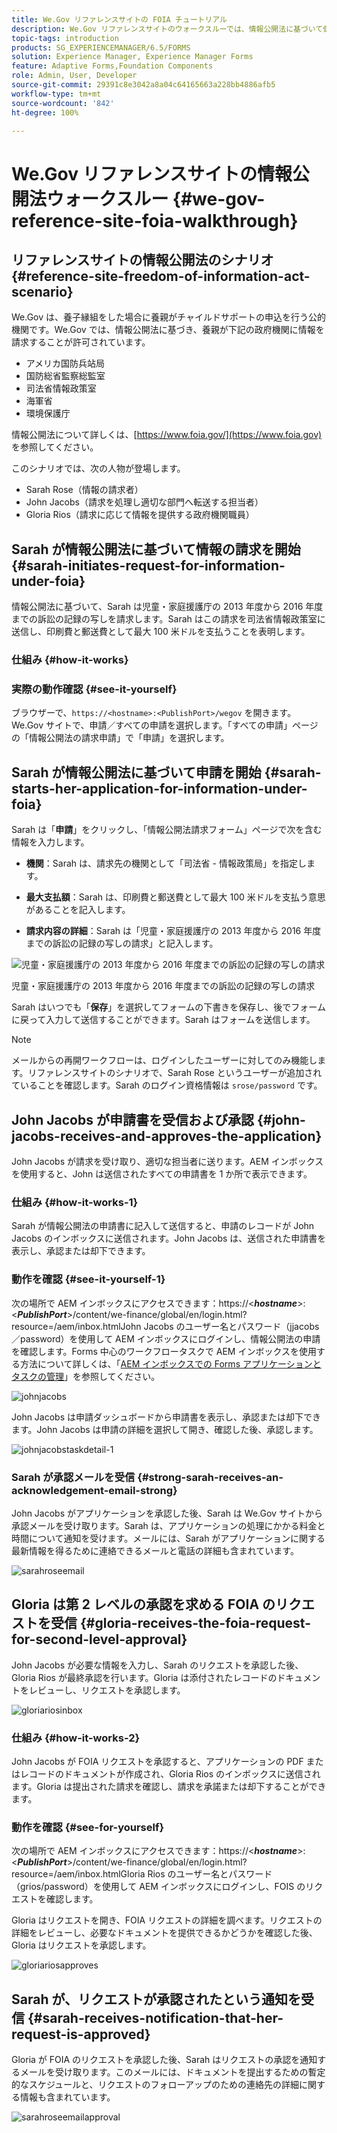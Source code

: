 ```yaml
---
title: We.Gov リファレンスサイトの FOIA チュートリアル
description: We.Gov リファレンスサイトのウォークスルーでは、情報公開法に基づいて個人から請求された情報の受け取りと開示を、どのように官公庁が AEM Forms を使用して行っているかを説明しています。
topic-tags: introduction
products: SG_EXPERIENCEMANAGER/6.5/FORMS
solution: Experience Manager, Experience Manager Forms
feature: Adaptive Forms,Foundation Components
role: Admin, User, Developer
source-git-commit: 29391c8e3042a8a04c64165663a228bb4886afb5
workflow-type: tm+mt
source-wordcount: '842'
ht-degree: 100%

---
```


# We.Gov リファレンスサイトの情報公開法ウォークスルー {#we-gov-reference-site-foia-walkthrough}

## リファレンスサイトの情報公開法のシナリオ {#reference-site-freedom-of-information-act-scenario}

We.Gov は、養子縁組をした場合に養親がチャイルドサポートの申込を行う公的機関です。We.Gov では、情報公開法に基づき、養親が下記の政府機関に情報を請求することが許可されています。

* アメリカ国防兵站局
* 国防総省監察総監室
* 司法省情報政策室
* 海軍省
* 環境保護庁

情報公開法について詳しくは、[https://www.foia.gov/](https://www.foia.gov) を参照してください。

このシナリオでは、次の人物が登場します。

* Sarah Rose（情報の請求者）
* John Jacobs（請求を処理し適切な部門へ転送する担当者）
* Gloria Rios（請求に応じて情報を提供する政府機関職員）

## Sarah が情報公開法に基づいて情報の請求を開始 {#sarah-initiates-request-for-information-under-foia}

情報公開法に基づいて、Sarah は児童・家庭援護庁の 2013 年度から 2016 年度までの訴訟の記録の写しを請求します。Sarah はこの請求を司法省情報政策室に送信し、印刷費と郵送費として最大 100 米ドルを支払うことを表明します。

### 仕組み {#how-it-works}

### 実際の動作確認 {#see-it-yourself}

ブラウザーで、`https://<hostname>:<PublishPort>/wegov` を開きます。We.Gov サイトで、申請／すべての申請を選択します。「すべての申請」ページの「情報公開法の請求申請」で「申請」を選択します。

## Sarah が情報公開法に基づいて申請を開始 {#sarah-starts-her-application-for-information-under-foia}

Sarah は「**申請**」をクリックし、「情報公開法請求フォーム」ページで次を含む情報を入力します。

* **機関**：Sarah は、請求先の機関として「司法省 - 情報政策局」を指定します。

* **最大支払額**：Sarah は、印刷費と郵送費として最大 100 米ドルを支払う意思があることを記入します。
* **請求内容の詳細**：Sarah は「児童・家庭援護庁の 2013 年度から 2016 年度までの訴訟の記録の写しの請求」と記入します。

![児童・家庭援護庁の 2013 年度から 2016 年度までの訴訟の記録の写しの請求](assets/sarahfiosform.png)

児童・家庭援護庁の 2013 年度から 2016 年度までの訴訟の記録の写しの請求

Sarah はいつでも「**保存**」を選択してフォームの下書きを保存し、後でフォームに戻って入力して送信することができます。Sarah はフォームを送信します。

>[!NOTE]
>
>メールからの再開ワークフローは、ログインしたユーザーに対してのみ機能します。リファレンスサイトのシナリオで、Sarah Rose というユーザーが追加されていることを確認します。Sarah のログイン資格情報は `srose/password` です。

## John Jacobs が申請書を受信および承認 {#john-jacobs-receives-and-approves-the-application}

John Jacobs が請求を受け取り、適切な担当者に送ります。AEM インボックスを使用すると、John は送信されたすべての申請書を 1 か所で表示できます。

### 仕組み {#how-it-works-1}

Sarah が情報公開法の申請書に記入して送信すると、申請のレコードが John Jacobs のインボックスに送信されます。John Jacobs は、送信された申請書を表示し、承認または却下できます。

### 動作を確認 {#see-it-yourself-1}

次の場所で AEM インボックスにアクセスできます：https://&lt;***hostname***>:&lt;***PublishPort***>/content/we-finance/global/en/login.html?resource=/aem/inbox.htmlJohn Jacobs のユーザー名とパスワード（jjacobs／password）を使用して AEM インボックスにログインし、情報公開法の申請を確認します。Forms 中心のワークフロータスクで AEM インボックスを使用する方法について詳しくは、「[AEM インボックスでの Forms アプリケーションとタスクの管理](/help/forms/using/manage-applications-inbox.md)」を参照してください。

![johnjacobs](assets/johnjacobs.png)

John Jacobs は申請ダッシュボードから申請書を表示し、承認または却下できます。John Jacobs は申請の詳細を選択して開き、確認した後、承認します。

![johnjacobstaskdetail-1](assets/johnjacobstaskdetail-1.png)

### <strong>Sarah が承認メールを受信</strong> {#strong-sarah-receives-an-acknowledgement-email-strong}

John Jacobs がアプリケーションを承認した後、Sarah は We.Gov サイトから承認メールを受け取ります。Sarah は、アプリケーションの処理にかかる料金と時間について通知を受けます。メールには、Sarah がアプリケーションに関する最新情報を得るために連絡できるメールと電話の詳細も含まれています。

![sarahroseemail](assets/sarahroseemail.png)

## Gloria は第 2 レベルの承認を求める FOIA のリクエストを受信 {#gloria-receives-the-foia-request-for-second-level-approval}

John Jacobs が必要な情報を入力し、Sarah のリクエストを承認した後、Gloria Rios が最終承認を行います。Gloria は添付されたレコードのドキュメントをレビューし、リクエストを承認します。

![gloriariosinbox](assets/gloriariosinbox.png)

### 仕組み {#how-it-works-2}

John Jacobs が FOIA リクエストを承認すると、アプリケーションの PDF またはレコードのドキュメントが作成され、Gloria Rios のインボックスに送信されます。Gloria は提出された請求を確認し、請求を承諾または却下することができます。

### 動作を確認 {#see-for-yourself}

次の場所で AEM インボックスにアクセスできます：https://&lt;***hostname***>:&lt;***PublishPort***>/content/we-finance/global/en/login.html?resource=/aem/inbox.htmlGloria Rios のユーザー名とパスワード（grios/password）を使用して AEM インボックスにログインし、FOIS のリクエストを確認します。

Gloria はリクエストを開き、FOIA リクエストの詳細を調べます。リクエストの詳細をレビューし、必要なドキュメントを提供できるかどうかを確認した後、Gloria はリクエストを承認します。

![gloriariosapproves](assets/gloriariosapproves.png)

## Sarah が、リクエストが承認されたという通知を受信 {#sarah-receives-notification-that-her-request-is-approved}

Gloria が FOIA のリクエストを承認した後、Sarah はリクエストの承認を通知するメールを受け取ります。このメールには、ドキュメントを提出するための暫定的なスケジュールと、リクエストのフォローアップのための連絡先の詳細に関する情報も含まれています。

![sarahroseemailapproval](assets/sarahroseemailapproval.png)
